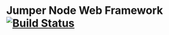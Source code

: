 # Jumper Node Web Framework   [![Build Status](https://travis-ci.org/ashier/jumper.js.png)](https://travis-ci.org/ashier/jumper.js)
